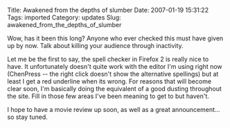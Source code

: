Title: Awakened from the depths of slumber
Date: 2007-01-19 15:31:22
Tags: imported
Category: updates
Slug: awakened_from_the_depths_of_slumber


Wow, has it been this long? Anyone who ever checked this must have given up by now. Talk about killing your audience through inactivity.

Let me be the first to say, the spell checker in Firefox 2 is really nice to have. It unfortunately doesn't quite work with the editor I'm using right now (ChenPress -- the right click doesn't show the alternative spellings) but at least I get a red underline when its wrong. For reasons that will become clear soon, I'm basically doing the equivalent of a good dusting throughout the site. Fill in those few areas I've been meaning to get to but haven't.

I hope to have a movie review up soon, as well as a great announcement... so stay tuned.
